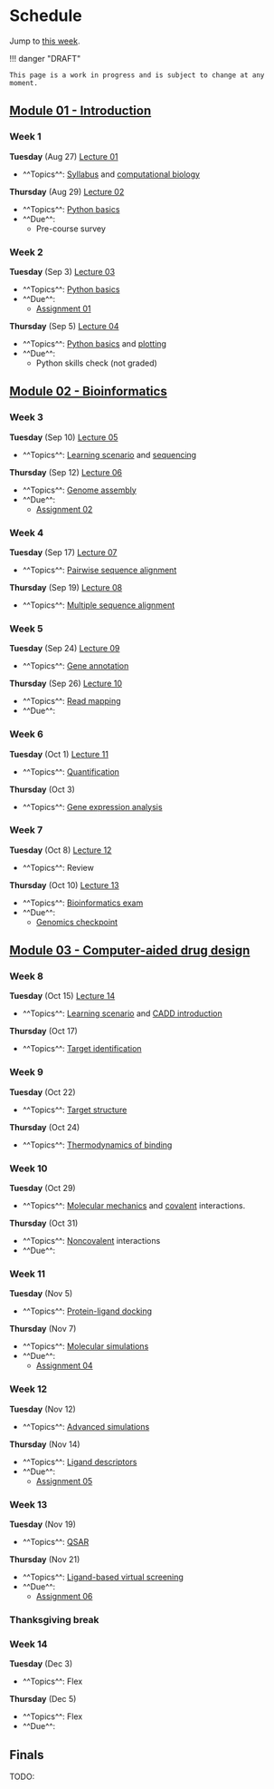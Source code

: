 # Schedule

Jump to [this week](#week-1).

!!! danger "DRAFT"

    This page is a work in progress and is subject to change at any moment.

## [Module 01 - Introduction][module 01]

### Week 1

**Tuesday** (Aug 27) [Lecture 01](../../lectures/01/)

-   ^^Topics^^: [Syllabus](/syllabus) and [computational biology](/modules/intro/comp-bio)

**Thursday** (Aug 29) [Lecture 02](../../lectures/02/)

-   ^^Topics^^: [Python basics](/modules/intro/python-basics)
-   ^^Due^^:
    -   Pre-course survey

### Week 2

**Tuesday** (Sep 3) [Lecture 03](../../lectures/03/)

-   ^^Topics^^: [Python basics](/modules/intro/python-basics)
-   ^^Due^^:
    -   [Assignment 01](/assessments/assignments/01/)

**Thursday** (Sep 5) [Lecture 04](../../lectures/04/)

-   ^^Topics^^: [Python basics](/modules/intro/python-basics) and [plotting](/modules/intro/plotting)
-   ^^Due^^:
    -   Python skills check (not graded)

## [Module 02 - Bioinformatics][module 02]

### Week 3

**Tuesday** (Sep 10) [Lecture 05](../../lectures/05/)

-   ^^Topics^^: [Learning scenario](/modules/genomics/learning-scenario) and [sequencing](https://omics.crumblearn.org/sequencing/)

**Thursday** (Sep 12) [Lecture 06](../../lectures/06/)

-   ^^Topics^^: [Genome assembly](https://omics.crumblearn.org/genomics/assembly/)
-   ^^Due^^:
    -   [Assignment 02](/assessments/assignments/02/)

### Week 4

**Tuesday** (Sep 17) [Lecture 07](../../lectures/07/)

-   ^^Topics^^: [Pairwise sequence alignment](https://omics.crumblearn.org/alignment/pairwise/)

**Thursday** (Sep 19)  [Lecture 08](../../lectures/08/)

-   ^^Topics^^: [Multiple sequence alignment](https://omics.crumblearn.org/alignment/multiple/)

### Week 5

**Tuesday** (Sep 24) [Lecture 09](../../lectures/09/)

-   ^^Topics^^: [Gene annotation](https://omics.crumblearn.org/genomics/annotation/)

**Thursday** (Sep 26) [Lecture 10](../../lectures/10/)

-   ^^Topics^^: [Read mapping](https://omics.crumblearn.org/transcriptomics/mapping/)
-   ^^Due^^:

### Week 6

**Tuesday** (Oct 1) [Lecture 11](../../lectures/11/)

-   ^^Topics^^: [Quantification](https://omics.crumblearn.org/transcriptomics/rna-quant/)

**Thursday** (Oct 3)

-   ^^Topics^^: [Gene expression analysis](https://omics.crumblearn.org/transcriptomics/ge/)

### Week 7

**Tuesday** (Oct 8) [Lecture 12](../../lectures/12/)

-   ^^Topics^^: Review

**Thursday** (Oct 10) [Lecture 13](../../lectures/13/)

-   ^^Topics^^: [Bioinformatics exam](/assessments/exams/bioinformatics/)
-   ^^Due^^:
    -   [Genomics checkpoint](/assessments/checkpoints/genomics)

## [Module 03 - Computer-aided drug design][module 03]

### Week 8

**Tuesday** (Oct 15)  [Lecture 14](../../lectures/14/)

-   ^^Topics^^: [Learning scenario](/modules/cadd/learning-scenario) and [CADD introduction](https://cadd.crumblearn.org/intro/)

**Thursday** (Oct 17)

-   ^^Topics^^: [Target identification](https://cadd.crumblearn.org/sbdd/targets/)

### Week 9

**Tuesday** (Oct 22)

-   ^^Topics^^: [Target structure](https://cadd.crumblearn.org/sbdd/targets/)

**Thursday** (Oct 24)

-   ^^Topics^^: [Thermodynamics of binding](https://cadd.crumblearn.org/binding/thermo/)

### Week 10

**Tuesday** (Oct 29)

-   ^^Topics^^: [Molecular mechanics](https://cadd.crumblearn.org/binding/mm/) and [covalent](https://cadd.crumblearn.org/binding/covalent/) interactions.

**Thursday** (Oct 31)

-   ^^Topics^^: [Noncovalent](https://cadd.crumblearn.org/binding/noncovalent/) interactions
-   ^^Due^^:

### Week 11

**Tuesday** (Nov 5)

-   ^^Topics^^: [Protein-ligand docking](https://cadd.crumblearn.org/sbdd/docking/)

**Thursday** (Nov 7)

-   ^^Topics^^: [Molecular simulations](https://cadd.crumblearn.org/sbdd/sims/)
-   ^^Due^^:
    -   [Assignment 04](/assessments/assignments/05/)

### Week 12

**Tuesday** (Nov 12)

-   ^^Topics^^: [Advanced simulations](https://cadd.crumblearn.org/sbdd/sims/)

**Thursday** (Nov 14)

-   ^^Topics^^: [Ligand descriptors](https://cadd.crumblearn.org/lbdd/descriptors/)
-   ^^Due^^:
    -   [Assignment 05](/assessments/assignments/06/)

### Week 13

**Tuesday** (Nov 19)

-   ^^Topics^^: [QSAR](https://cadd.crumblearn.org/lbdd/qsar/)

**Thursday** (Nov 21)

-   ^^Topics^^: [Ligand-based virtual screening](https://cadd.crumblearn.org/lbdd/vs/)
-   ^^Due^^:
    -   [Assignment 06](/assessments/assignments/07/)

### Thanksgiving break

### Week 14

**Tuesday** (Dec 3)

-   ^^Topics^^: Flex

**Thursday** (Dec 5)

-   ^^Topics^^: Flex
-   ^^Due^^:

## Finals

TODO:

<!-- LINKS -->

[module 01]: /modules/intro
[module 02]: /modules/bioinformatics
[module 03]: /modules/cadd
